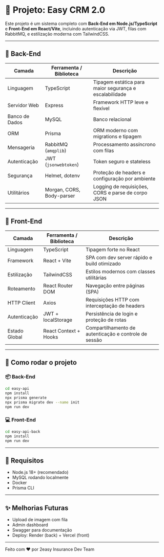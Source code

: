 
# 🧪 Projeto: Easy CRM 2.0

Este projeto é um sistema completo com **Back-End em Node.js/TypeScript** e **Front-End em React/Vite**, incluindo autenticação via JWT, filas com RabbitMQ, e estilização moderna com TailwindCSS.

---

## 🧠 Back-End

| Camada           | Ferramenta / Biblioteca       | Descrição                                                              |
|------------------|-------------------------------|------------------------------------------------------------------------|
| Linguagem        | TypeScript                    | Tipagem estática para maior segurança e escalabilidade                 |
| Servidor Web     | Express                       | Framework HTTP leve e flexível                                         |
| Banco de Dados   | MySQL                         | Banco relacional                                                       |
| ORM              | Prisma                        | ORM moderno com migrations e tipagem                                   |
| Mensageria       | RabbitMQ (`amqplib`)          | Processamento assíncrono com filas                                     |
| Autenticação     | JWT (`jsonwebtoken`)          | Token seguro e stateless                                               |
| Segurança        | Helmet, dotenv                | Proteção de headers e configuração por ambiente                        |
| Utilitários      | Morgan, CORS, Body-parser     | Logging de requisições, CORS e parse de corpo JSON                     |

---

## 🎨 Front-End

| Camada                | Ferramenta / Biblioteca       | Descrição                                                              |
|-----------------------|-------------------------------|------------------------------------------------------------------------|
| Linguagem             | TypeScript                    | Tipagem forte no React                                                 |
| Framework             | React + Vite                  | SPA com dev server rápido e build otimizado                            |
| Estilização           | TailwindCSS                   | Estilos modernos com classes utilitárias                               |
| Roteamento            | React Router DOM              | Navegação entre páginas (SPA)                                          |
| HTTP Client           | Axios                         | Requisições HTTP com interceptação de headers                          |
| Autenticação          | JWT + localStorage            | Persistência de login e proteção de rotas                              |
| Estado Global         | React Context + Hooks         | Compartilhamento de autenticação e controle de sessão                  |

---

## 🚀 Como rodar o projeto

### 📦 Back-End

```bash
cd easy-api
npm install
npx prisma generate
npx prisma migrate dev --name init
npm run dev
```

### 💻 Front-End

```bash
cd easy-api-back
npm install
npm run dev
```

---

## 📌 Requisitos

- Node.js 18+ (recomendado)
- MySQL rodando localmente
- Docker
- Prisma CLI

---

## ✨ Melhorias Futuras

- Upload de imagem com fila
- Admin dashboard
- Swagger para documentação
- Deploy: Render (back) + Vercel (front)

---

Feito com ❤️ por 2easy Insurance Dev Team
